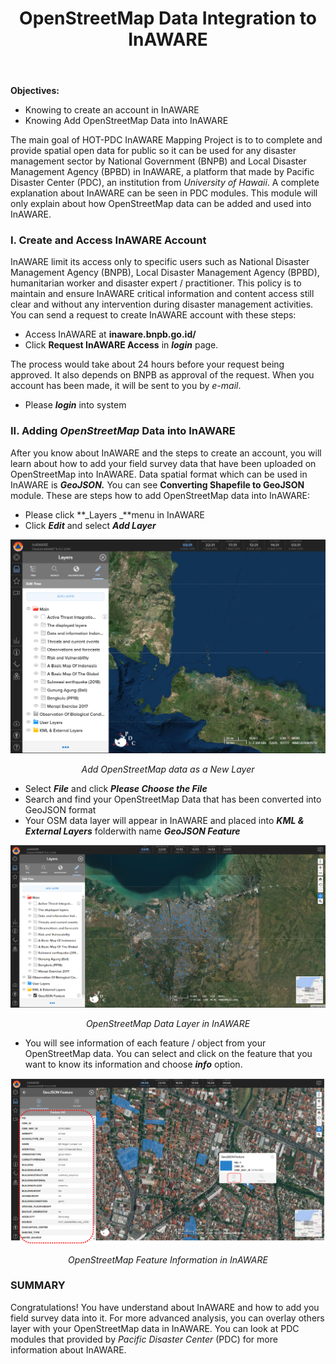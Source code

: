 ﻿---
title: OpenStreetMap Data Integration to InAWARE
weight: 1
---

**Objectives:**

*   Knowing to create an account in InAWARE
*   Knowing Add OpenStreetMap Data into InAWARE

The main goal of HOT-PDC InAWARE Mapping Project is to to complete and provide spatial open data for public so it can be used for any disaster management sector by National Government (BNPB) and Local Disaster Management Agency (BPBD) in InAWARE, a platform that made by Pacific Disaster Center (PDC), an institution from _University of Hawaii_. A complete explanation about InAWARE can be seen in PDC modules. This module will only explain about how OpenStreetMap data can be added and used into InAWARE.


### I. **Create and Access InAWARE Account**

InAWARE limit its access only to specific users such as National Disaster Management Agency (BNPB), Local Disaster Management Agency (BPBD), humanitarian worker and disaster expert / practitioner. This policy is to maintain and ensure InAWARE critical information and content access still clear and without any intervention during disaster management activities. You can send a request to create InAWARE account with these steps:

*   Access InAWARE at **inaware.bnpb.go.id/**
*   Click **Request InAWARE Access** in **_login_** page.

The process would take about 24 hours before your request being approved. It also depends on BNPB as approval of the request. When you account has been made, it will be sent to you by _e-mail_.

*    Please **_login_** into system

### **II. Adding _OpenStreetMap_ Data into InAWARE**

After you know about InAWARE and the steps to create an account, you will learn about how to add your field survey data that have been uploaded on OpenStreetMap into InAWARE. Data spatial format which can be used in InAWARE is **_GeoJSON._** You can see **Converting Shapefile to GeoJSON** module. These are steps how to add OpenStreetMap data into  InAWARE:

*   Please click **_Layers _**menu in InAWARE
*   Click **_Edit_** and select **_Add Layer_**

![Add OpenStreetMap data as a New Layer](/en/images/08-OSM-Data-Integration-to-InAWARE/01-Integrasi-OSM-ke-InAWARE/0101_osm_to_inaware.png)
<p align="center"><i>Add OpenStreetMap data as a New Layer</i></p>

*   Select **_File_** and click **_Please Choose the File_**
*   Search and find your OpenStreetMap Data that has been converted into GeoJSON format
*   Your OSM data layer will appear in InAWARE and placed into **_KML & External Layers_** folderwith name **_GeoJSON_ _Feature_**

![OpenStreetMap Data Layer in InAWARE](/en/images/08-OSM-Data-Integration-to-InAWARE/01-Integrasi-OSM-ke-InAWARE/0102_osm_to_inaware.png)
<p align="center"><i>OpenStreetMap Data Layer in InAWARE</i></p>

*   You will see information of each feature / object from your OpenStreetMap data. You can select and click on the feature that you want to know its information and choose **_info_** option.


![OpenStreetMap Feature Information in InAWARE](/en/images/08-OSM-Data-Integration-to-InAWARE/01-Integrasi-OSM-ke-InAWARE/0103_osm_to_inaware.png)
<p align="center"><i>OpenStreetMap Feature Information in InAWARE</i></p>

### **SUMMARY**

Congratulations! You have understand about InAWARE and how to add you field survey data into it. For more advanced analysis, you can overlay others layer with your OpenStreetMap data in InAWARE. You can look at PDC modules that provided by _Pacific Disaster Center_ (PDC) for more information about InAWARE.

